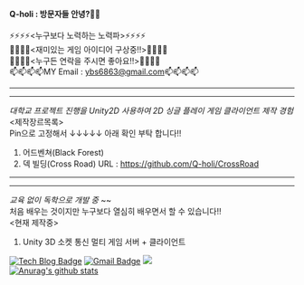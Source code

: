 #### Q-holi : 방문자들 안녕?👋👋  
⚡⚡⚡⚡<누구보다 노력하는 노력파>⚡⚡⚡⚡  
🌱🌱🌱🌱<재미있는 게임 아이디어 구상중!!>🌱🌱🌱🌱  
💬💬💬💬<누구든 연락을 주시면 좋아요!!>💬💬💬💬  
📫📫📫📫MY Email : ybs6863@gmail.com📫📫📫📫   

-----------------------------------------------------------------------------
-----------------------------------------------------------------------------  
*대학교 프로젝트 진행을 Unity2D 사용하여 2D 싱글 플레이 게임 클라이언트 제작 경험*  
<제작장르목록>  
Pin으로 고정해서 ↓↓↓↓↓ 아래 확인 부탁 합니다!!
1. 어드벤쳐(Black Forest)
2. 덱 빌딩(Cross Road) URL : https://github.com/Q-holi/CrossRoad  
-----------------------------------------------------------------------------  
-----------------------------------------------------------------------------  
*교육 없이 독학으로 개발 중* ~~  
처음 배우는 것이지만 누구보다 열심히 배우면서 할 수 있습니다!!  
<현재 제작중>  
1. Unity 3D 소켓 통신 멀티 게임 서버 + 클라이언트





  
[![Tech Blog Badge](http://img.shields.io/badge/-Tech%20blog-black?style=flat-square&logo=github&link=https://Q-holi.github.io/)](https://Q-holi.github.io/)
[![Gmail Badge](https://img.shields.io/badge/Gmail-d14836?style=flat-square&logo=Gmail&logoColor=white&link=mailto:ybs6863@gmail.com)](ybs6863@gmail.com)
<a href="https://hits.seeyoufarm.com"><img src="https://hits.seeyoufarm.com/api/count/incr/badge.svg?url=https%3A%2F%2Fgithub.com%2FQ-holi&count_bg=%2373C733&title_bg=%236C4C4C&icon=&icon_color=%23E7E7E7&title=HI%21&edge_flat=false"/></a>  
[![Anurag's github stats](https://github-readme-stats.vercel.app/api?username=Q-holi)](https://github.com/anuraghazra/github-readme-stats)


<!--**Q-holi/Q-holi** is a ✨ _special_ ✨ repository because its `README.md` (this file) appears on your GitHub profile.

Here are some ideas to get you started:

- 🔭 I’m currently working on ...
- 🌱 I’m currently learning ...
- 👯 I’m looking to collaborate on ...
- 🤔 I’m looking for help with ...
- 💬 Ask me about ...
- 📫 How to reach me: ...
- 😄 Pronouns: ...
- ⚡ Fun fact: ...
-->
